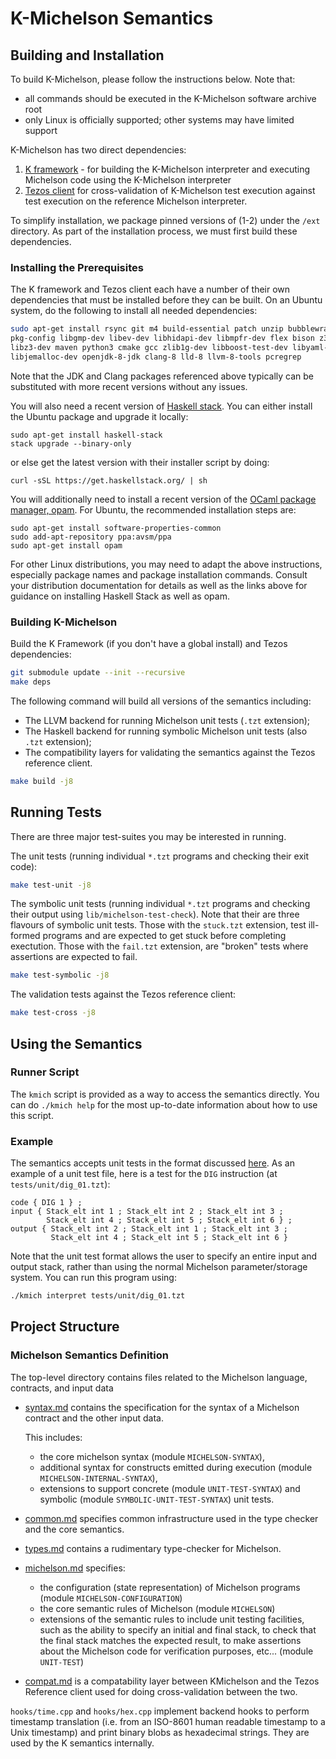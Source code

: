 K-Michelson Semantics
=====================

Building and Installation
-------------------------

To build K-Michelson, please follow the instructions below. Note that:

- all commands should be executed in the K-Michelson software archive root
- only Linux is officially supported; other systems may have limited support

K-Michelson has two direct dependencies:

1. [K framework](https://github.com/kframework/k) - for building the K-Michelson
   interpreter and executing Michelson code using the K-Michelson interpreter
2. [Tezos client](http://tezos.gitlab.io/index.html) for cross-validation of
   K-Michelson test execution against test execution on the reference Michelson
   interpreter.

To simplify installation, we package pinned versions of (1-2) under the `/ext`
directory. As part of the installation process, we must first build these
dependencies.

### Installing the Prerequisites

The K framework and Tezos client each have a number of their own dependencies
that must be installed before they can be built. On an Ubuntu system, do the
following to install all needed dependencies:

```sh
sudo apt-get install rsync git m4 build-essential patch unzip bubblewrap wget  \
pkg-config libgmp-dev libev-dev libhidapi-dev libmpfr-dev flex bison z3        \
libz3-dev maven python3 cmake gcc zlib1g-dev libboost-test-dev libyaml-dev     \
libjemalloc-dev openjdk-8-jdk clang-8 lld-8 llvm-8-tools pcregrep
```

Note that the JDK and Clang packages referenced above typically can be
substituted with more recent versions without any issues.

You will also need a recent version of
[Haskell stack](https://docs.haskellstack.org/en/stable/install_and_upgrade).
You can either install the Ubuntu package and upgrade it locally:

```
sudo apt-get install haskell-stack
stack upgrade --binary-only
```

or else get the latest version with their installer script by doing:

```
curl -sSL https://get.haskellstack.org/ | sh
```

You will additionally need to install a recent version of the
[OCaml package manager, opam](https://opam.ocaml.org/doc/Install.html). For
Ubuntu, the recommended installation steps are:

```
sudo apt-get install software-properties-common
sudo add-apt-repository ppa:avsm/ppa
sudo apt-get install opam
```

For other Linux distributions, you may need to adapt the above instructions,
especially package names and package installation commands.
Consult your distribution documentation for details as well as the links
above for guidance on installing Haskell Stack as well as opam.

### Building K-Michelson

Build the K Framework (if you don't have a global install) and Tezos
dependencies:

```sh
git submodule update --init --recursive
make deps
```

The following command will build all versions of the semantics including:

- The LLVM backend for running Michelson unit tests (`.tzt` extension);
- The Haskell backend for running symbolic Michelson unit tests (also `.tzt`
  extension);
- The compatibility layers for validating the semantics against the Tezos
  reference client.

```sh
make build -j8
```

Running Tests
-------------

There are three major test-suites you may be interested in running.

The unit tests (running individual `*.tzt` programs and checking their exit
code):

```sh
make test-unit -j8
```

The symbolic unit tests (running individual `*.tzt` programs and checking their
output using `lib/michelson-test-check`). Note that their are three flavours of
symbolic unit tests. Those with the `stuck.tzt` extension, test ill-formed
programs and are expected to get stuck before completing exectution. Those with
the `fail.tzt` extension, are "broken" tests where assertions are expected to
fail.

```sh
make test-symbolic -j8
```

The validation tests against the Tezos reference client:

```sh
make test-cross -j8
```

Using the Semantics
-------------------

### Runner Script

The `kmich` script is provided as a way to access the semantics directly.
You can do `./kmich help` for the most up-to-date information about how to use
this script.

### Example

The semantics accepts unit tests in the format discussed
[here](https://gitlab.com/tezos/tezos/-/merge_requests/1487/diffs).
As an example of a unit test file, here is a test for the `DIG`
instruction (at `tests/unit/dig_01.tzt`):

```tzt
code { DIG 1 } ;
input { Stack_elt int 1 ; Stack_elt int 2 ; Stack_elt int 3 ;
        Stack_elt int 4 ; Stack_elt int 5 ; Stack_elt int 6 } ;
output { Stack_elt int 2 ; Stack_elt int 1 ; Stack_elt int 3 ;
         Stack_elt int 4 ; Stack_elt int 5 ; Stack_elt int 6 }
```

Note that the unit test format allows the user to specify an entire input and
output stack, rather than using the normal Michelson parameter/storage system.
You can run this program using:

```sh
./kmich interpret tests/unit/dig_01.tzt
```

Project Structure
-----------------

### Michelson Semantics Definition

The top-level directory contains files related to the Michelson language,
contracts, and input data

- [syntax.md](./syntax.md) contains the specification for
  the syntax of a Michelson contract and the other input data.

  This includes:

  * the core michelson syntax (module `MICHELSON-SYNTAX`),
  * additional syntax for constructs emitted during execution (module `MICHELSON-INTERNAL-SYNTAX`),
  * extensions to support concrete (module `UNIT-TEST-SYNTAX`) and symbolic (module `SYMBOLIC-UNIT-TEST-SYNTAX`) unit tests.

- [common.md](./common.md) specifies common infrastructure used in the type
  checker and the core semantics.

- [types.md](./types.md) contains a rudimentary type-checker for Michelson.

- [michelson.md](./michelson.md) specifies:

  * the configuration (state representation) of Michelson programs (module
    `MICHELSON-CONFIGURATION`)
  * the core semantic rules of Michelson (module `MICHELSON`)
  * extensions of the semantic rules to include unit testing facilities,
    such as the ability to specify an initial and final stack, to check
    that the final stack matches the expected result, to make assertions
    about the Michelson code for verification purposes, etc...
    (module `UNIT-TEST`)

- [compat.md](./compat.md) is a compatability layer between KMichelson and the
  Tezos Reference client used for doing cross-validation between the two.

`hooks/time.cpp` and `hooks/hex.cpp` implement backend hooks to perform
timestamp translation (i.e. from an ISO-8601 human readable timestamp to a Unix
timestamp) and print binary blobs as hexadecimal strings.  They are used by the
K semantics internally.

